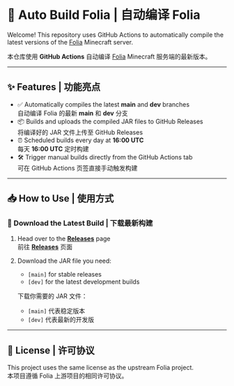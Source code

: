 # 🚀 Auto Build Folia | 自动编译 Folia

Welcome! This repository uses GitHub Actions to automatically compile the latest versions of the [Folia](https://github.com/PaperMC/Folia) Minecraft server.

本仓库使用 **GitHub Actions** 自动编译 [Folia](https://github.com/PaperMC/Folia) Minecraft 服务端的最新版本。

---

## ✨ Features | 功能亮点

- ✅ Automatically compiles the latest **main** and **dev** branches  
  自动编译 Folia 的最新 **main** 和 **dev** 分支  
- 📦 Builds and uploads the compiled JAR files to GitHub Releases  
  将编译好的 JAR 文件上传至 GitHub Releases  
- ⏰ Scheduled builds every day at **16:00 UTC**  
  每天 **16:00 UTC** 定时构建  
- 🛠️ Trigger manual builds directly from the GitHub Actions tab  
  可在 GitHub Actions 页签直接手动触发构建  

---

## 📥 How to Use | 使用方式

### 🔽 Download the Latest Build | 下载最新构建

1. Head over to the **[Releases](./releases)** page  
   前往 **[Releases](./releases)** 页面  
2. Download the JAR file you need:
   - `[main]` for stable releases  
   - `[dev]` for the latest development builds  
   
   下载你需要的 JAR 文件：
   - `[main]` 代表稳定版本  
   - `[dev]` 代表最新的开发版  

---

## 📄 License | 许可协议

This project uses the same license as the upstream Folia project.  
本项目遵循 Folia 上游项目的相同许可协议。
